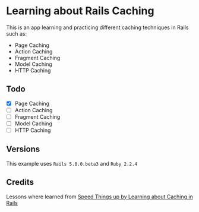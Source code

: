 # Learning about Rails Caching
This is an app learning and practicing different caching techniques in Rails such as:
- Page Caching
- Action Caching
- Fragment Caching
- Model Caching
- HTTP Caching

## Todo
- [x] Page Caching
- [ ] Action Caching
- [ ] Fragment Caching
- [ ] Model Caching
- [ ] HTTP Caching

## Versions
This example uses `Rails 5.0.0.beta3` and `Ruby 2.2.4`

## Credits
Lessons where learned from
[Speed Things up by Learning about Caching in Rails](https://www.sitepoint.com/speed-things-up-by-learning-about-caching-in-rails/)
